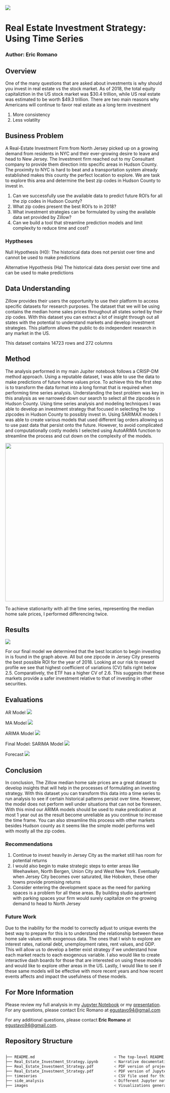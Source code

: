 ![](images/Hudson_county_.PNG)
# Real Estate Investment Strategy: Using Time Series
### Author: Eric Romano
## Overview
One of the many questions that are asked about investments is why should you invest in real estate vs the stock market. As 
of 2018, the total equity capitaliztion in the US stock market was $30.4 trillion, while US real estate was estimated to 
be worth $49.3 trillion. There are two main reasons why Americans will continue to favor real estate as a long term investment
1. More consistency 
2. Less volatilty 

## Business Problem 
A Real-Estate Investment Firm from North Jersey picked up on a growing demand from residents in NYC and their ever-growing
desire to leave and head to New Jersey. The Investment firm reached out to my Consultant company to provide them direction
into specific areas in Hudson County. The proximity to NYC is hard to beat and a transportation system already established
makes this county the perfect location to explore. We are task to explore this area and determine the best zip codes in
Hudson County to invest in. 
1.	Can we successfully use the available data to predict future ROI’s for all the zip codes in Hudson County? 
2.	What zip codes present the best ROI’s to in 2018? 
3.	What investment strategies can be formulated by using the available data set provided by Zillow?
4.	Can we build a tool that streamline prediction models and limit complexity to reduce time and cost? 

### Hyptheses
Null Hypothesis (H0): The historical data does not persist over time and cannot be used to make predictions

Alternative Hypothesis (Ha) The historical data does persist over time and can be used to make predictions 

## Data Understanding 

Zillow provides their users the opportunity to use their platform to access specific datasets for research purposes. 
The dataset that we will be using contains the median home sales prices throughout all states sorted by their zip codes. 
With this dataset you can extract a lot of insight through out all states with the potential to understand markets and 
develop investment strategies. This platform allows the public to do independent research in any market in the US. 

This dataset contains 14723 rows and 272 columns 

## Method

The analysis performed in my main Jupiter notebook follows a CRISP-DM method approach. Using a reputable dataset, I was 
able to use the data to make predictions of future home values price. To achieve this the first step is to transform the 
data format into a long format that is required when performing time series analysis. Understanding the best problem was 
key in this analysis as we narrowed down our search to select all the zipcodes in Hudson County. Using time series 
analysis and modeling techniques I was able to develop an investment strategy that focused in selecting the top zipcodes 
in Hudson County to possibly invest in. Using SARIMAX models I was able to create various models that used different 
lag orders allowing us to use past data that persist onto the future. However, to avoid complicated and computationally 
costly models I selected using AutoARIMA function to streamline the process and cut down on the complexity of the models.

<img src="https://github.com/Eric-G-Romano/dsc-phase-4-project/blob/main/images/Stationarity_check.png" width="500" height="500"> 

To achieve stationarity with all the time series, representing the median home sale prices, I performed differencing twice.

## Results 

![](images/ROI%20for%20Zipcodes%20in%20Hudson%20County.png) 

For our final model we determined that the best location to begin investing in is found in the graph above. All but one zipcode 
in Jersey City presents the best possible ROI for the year of 2018. Looking at our risk to reward profile we see that highest 
coefficient of variations (CV) falls right below 2.5. Comparatively, the ETF has a higher CV of 2.6. This suggests that these 
markets provide a safer investment relative to that of investing in other securities.

## Evaluations
AR Model
![](images/Order11_2_0.png) 

MA Model
![](images/Order0_2_3.png) 

ARIMA Model
![](images/Order9_2_3.png) 

Final Model: SARIMA Model
![](images/Order0_2_0_0_0_0_12_6months.png) 

Forecast
![](images/forecast_WNY.png) 

## Conclusion

In conclusion, The Zillow median home sale prices are a great dataset to develop insights that will help in the processes
of formulating an investing strategy. With this dataset you can transform this data into a time series to run analysis 
to see if certain historical patterns persist over time. However, the model does not perform well under situations that 
can not be foreseen. With this mind our ARIMA models should be used to make predication at most 1 year out as the result 
become unreliable as you continue to increase the time frame. You can also streamline this process with other markets 
besides Hudson county as it seems like the simple model performs well with mostly all the zip codes.

### Recommendations 

1. Continue to invest heavily in Jersey City as the market still has room for potential returns
2. I would also begin to make strategic steps to enter areas like Weehawken, North Bergen, Union City and West New York.
Eventually when Jersey City becomes over saturated, like Hoboken, these other towns provide promising returns
3. Consider entering the development space as the need for parking spaces is a problem for all these areas. By building
studio apartment with parking spaces your firm would surely capitalize on the growing demand to head to North Jersey

### Future Work 

Due to the inability for the model to correctly adjust to unique events the best way to prepare for this is to understand
the relationship between these home sale values with exogenous data. The ones that I wish to explore are interest rates,
national debt, unemployment rates, rent values, and GDP. This will allow us to develop a better exist strategy if we 
understand how each market reacts to each exogenous variable. 
I also would like to create interactive dash boards for those that are interested on using these models and would like 
to explore other areas in the US. 
Lastly, I would like to see if these same models will be effective with more recent years and how recent events affects
and impact the usefulness of these models.  

## For More Information

Please review my full analysis in my [Jupyter Notebook]() or my [presentation]().
For any questions, please contact Eric Romano at egustavo94@gmail.com 

For any additional questions, please contact **Eric Romano** at [egustavo94@gmail.com](egustavo94@gmail.com).

## Repository Structure

```bash

├── README.md                                   < The top-level README for reviewers of this project
├── Real_Estate_Investment_Strategy.ipynb       < Narrative documentation of analysis in Jupyter notebook
├── Real_Estate_Investment_Strategy.pdf         < PDF version of project presentation
├── Real_Estate_Investment_Strategy.pdf         < PDF version of Jupyter notebook
├── timeseries                                  < CSV file used for this project
├── side_analysis                               < Different Jupyter notebooks
├── images                                      < Visualizations generated for analysis

```
